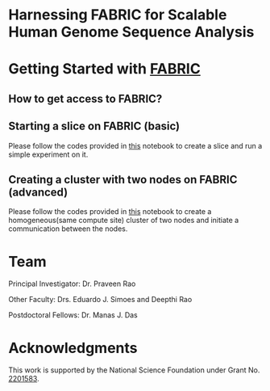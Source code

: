 # Harnessing FABRIC for Scalable Human Genome Sequence Analysis

# Getting Started with [FABRIC](https://fabric-testbed.net/)

## How to get access to FABRIC?

## Starting a slice on FABRIC (basic)

Please follow the codes provided in [this](https://github.com/MU-Data-Science/GAF/blob/main/Getting_started/first_step.ipynb) notebook to create a slice and run a simple experiment on it.

## Creating a cluster with two nodes on FABRIC (advanced)

Please follow the codes provided in [this](https://github.com/MU-Data-Science/GAF/blob/main/Getting_started/connecting_two_nodes.ipynb) notebook to create a homogeneous(same compute site) cluster of two nodes and initiate a communication between the nodes. 

# Team
Principal Investigator: Dr. Praveen Rao

Other Faculty: Drs. Eduardo J. Simoes and Deepthi Rao

Postdoctoral Fellows: Dr. Manas J. Das

# Acknowledgments

This work is supported by the National Science Foundation under Grant No. [2201583](https://www.nsf.gov/awardsearch/showAward?AWD_ID=2201583&HistoricalAwards=false).
